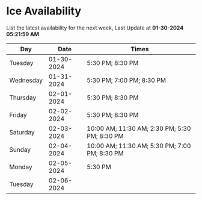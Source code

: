 # Ice Availability

List the latest availability for the next week, Last Update at **01-30-2024 05:21:59 AM**

| Day         | Date        | Times       |
| ----------- | ----------- | ----------- |
|Tuesday|01-30-2024|5:30 PM; 8:30 PM|
|Wednesday|01-31-2024|5:30 PM; 7:00 PM; 8:30 PM|
|Thursday|02-01-2024|5:30 PM; 8:30 PM|
|Friday|02-02-2024|5:30 PM; 8:30 PM|
|Saturday|02-03-2024|10:00 AM; 11:30 AM; 2:30 PM; 5:30 PM; 8:30 PM|
|Sunday|02-04-2024|10:00 AM; 11:30 AM; 5:30 PM; 7:00 PM; 8:30 PM|
|Monday|02-05-2024|5:30 PM|
|Tuesday|02-06-2024||
